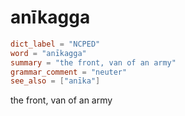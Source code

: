 # anīkagga

``` toml
dict_label = "NCPED"
word = "anīkagga"
summary = "the front, van of an army"
grammar_comment = "neuter"
see_also = ["anīka"]
```

the front, van of an army

